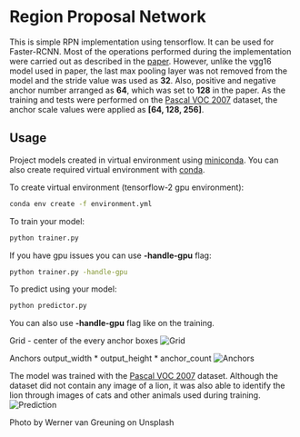 # Region Proposal Network

This is simple RPN implementation using tensorflow. It can be used for Faster-RCNN. Most of the operations performed during the implementation were carried out as described in the [paper](https://arxiv.org/pdf/1506.01497.pdf). However, unlike the vgg16 model used in paper, the last max pooling layer was not removed from the model and the stride value was used as **32**. Also, positive and negative anchor number arranged as **64**, which was set to **128** in the paper. As the training and tests were performed on the [Pascal VOC 2007](http://host.robots.ox.ac.uk/pascal/VOC/voc2007/) dataset, the anchor scale values were applied as **[64, 128, 256]**.  

## Usage

Project models created in virtual environment using [miniconda](https://docs.conda.io/en/latest/miniconda.html).
You can also create required virtual environment with [conda](https://docs.conda.io/projects/conda/en/latest/user-guide/tasks/manage-environments.html#creating-an-environment-from-an-environment-yml-file).

To create virtual environment (tensorflow-2 gpu environment):

```sh
conda env create -f environment.yml
```

To train your model:

```sh
python trainer.py
```

If you have gpu issues you can use **-handle-gpu** flag:

```sh
python trainer.py -handle-gpu
```

To predict using your model:

```sh
python predictor.py
```

You can also use **-handle-gpu** flag like on the training.


Grid - center of the every anchor boxes
![Grid](http://furkanomerustaoglu.com/wp-content/uploads/2019/12/grid_map.png)

Anchors output_width * output_height * anchor_count
![Anchors](http://furkanomerustaoglu.com/wp-content/uploads/2019/12/anchors.png)

The model was trained with the [Pascal VOC 2007](http://host.robots.ox.ac.uk/pascal/VOC/voc2007/) dataset. Although the dataset did not contain any image of a lion, it was also able to identify the lion through images of cats and other animals used during training.
![Prediction](http://furkanomerustaoglu.com/wp-content/uploads/2020/01/prediction.png)

Photo by Werner van Greuning on Unsplash
